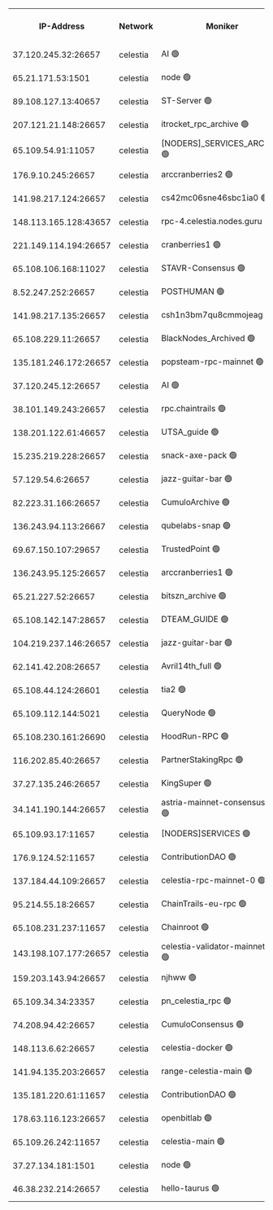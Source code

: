 


<table><tr><th>IP-Address</th><th>Network</th><th>Moniker</th><th>Latest Block Height</th><th>Earliest Block Height</th><th>Catching Up</th><th>Tx Index</th><th>Voting Power</th><th>Version</th><th>Scan Time</th></tr><tr><td>37.120.245.32:26657</td><td>celestia</td><td>AI 🟢</td><td>3032583</td><td>1</td><td>False</td><td>off</td><td>0</td><td>3.0.2</td><td>2024-12-14T22:53:41.971411412UTC</td></tr><tr><td>65.21.171.53:1501</td><td>celestia</td><td>node 🟢</td><td>3032584</td><td>1</td><td>False</td><td>on</td><td>0</td><td>3.0.2</td><td>2024-12-14T22:53:42.636171746UTC</td></tr><tr><td>89.108.127.13:40657</td><td>celestia</td><td>ST-Server 🟢</td><td>3032586</td><td>1</td><td>False</td><td>on</td><td>0</td><td>3.0.2</td><td>2024-12-14T22:53:55.509854742UTC</td></tr><tr><td>207.121.21.148:26657</td><td>celestia</td><td>itrocket_rpc_archive 🟢</td><td>3032591</td><td>1</td><td>False</td><td>on</td><td>0</td><td>3.0.2</td><td>2024-12-14T22:54:18.959456520UTC</td></tr><tr><td>65.109.54.91:11057</td><td>celestia</td><td>[NODERS]_SERVICES_ARCHIVE 🟢</td><td>3032595</td><td>1</td><td>False</td><td>on</td><td>0</td><td>3.0.2</td><td>2024-12-14T22:54:42.369120090UTC</td></tr><tr><td>176.9.10.245:26657</td><td>celestia</td><td>arccranberries2 🟢</td><td>3032599</td><td>1</td><td>False</td><td>on</td><td>0</td><td>3.0.2</td><td>2024-12-14T22:55:01.858880722UTC</td></tr><tr><td>141.98.217.124:26657</td><td>celestia</td><td>cs42mc06sne46sbc1ia0 🟢</td><td>3032600</td><td>1</td><td>False</td><td>on</td><td>0</td><td>3.0.2</td><td>2024-12-14T22:55:06.984811318UTC</td></tr><tr><td>148.113.165.128:43657</td><td>celestia</td><td>rpc-4.celestia.nodes.guru 🟢</td><td>3032604</td><td>1</td><td>False</td><td>on</td><td>0</td><td>3.0.2</td><td>2024-12-14T22:55:26.396557891UTC</td></tr><tr><td>221.149.114.194:26657</td><td>celestia</td><td>cranberries1 🟢</td><td>3032606</td><td>1</td><td>False</td><td>on</td><td>0</td><td>3.0.2</td><td>2024-12-14T22:55:36.061321777UTC</td></tr><tr><td>65.108.106.168:11027</td><td>celestia</td><td>STAVR-Consensus 🟢</td><td>2993219</td><td>1</td><td>False</td><td>on</td><td>0</td><td>2.3.1</td><td>2024-12-14T22:55:38.536710380UTC</td></tr><tr><td>8.52.247.252:26657</td><td>celestia</td><td>POSTHUMAN 🟢</td><td>2993219</td><td>1</td><td>False</td><td>on</td><td>0</td><td>2.3.1</td><td>2024-12-14T22:56:31.249890195UTC</td></tr><tr><td>141.98.217.135:26657</td><td>celestia</td><td>csh1n3bm7qu8cmmojeag 🟢</td><td>3032617</td><td>1</td><td>False</td><td>on</td><td>0</td><td>3.0.2</td><td>2024-12-14T22:56:31.693565403UTC</td></tr><tr><td>65.108.229.11:26657</td><td>celestia</td><td>BlackNodes_Archived 🟢</td><td>3032618</td><td>1</td><td>False</td><td>on</td><td>0</td><td>3.0.2</td><td>2024-12-14T22:56:36.918298128UTC</td></tr><tr><td>135.181.246.172:26657</td><td>celestia</td><td>popsteam-rpc-mainnet 🟢</td><td>3032624</td><td>1</td><td>False</td><td>on</td><td>0</td><td>3.0.2</td><td>2024-12-14T22:57:13.157833923UTC</td></tr><tr><td>37.120.245.12:26657</td><td>celestia</td><td>AI 🟢</td><td>3032627</td><td>1</td><td>False</td><td>off</td><td>0</td><td>3.0.2</td><td>2024-12-14T22:57:25.999455741UTC</td></tr><tr><td>38.101.149.243:26657</td><td>celestia</td><td>rpc.chaintrails 🟢</td><td>3032628</td><td>1</td><td>False</td><td>on</td><td>0</td><td>3.0.2</td><td>2024-12-14T22:57:31.927029916UTC</td></tr><tr><td>138.201.122.61:46657</td><td>celestia</td><td>UTSA_guide 🟢</td><td>3032634</td><td>1</td><td>False</td><td>on</td><td>0</td><td>3.0.2</td><td>2024-12-14T22:58:00.629195822UTC</td></tr><tr><td>15.235.219.228:26657</td><td>celestia</td><td>snack-axe-pack 🟢</td><td>2993219</td><td>1</td><td>False</td><td>off</td><td>0</td><td>2.3.1</td><td>2024-12-14T22:58:03.664228380UTC</td></tr><tr><td>57.129.54.6:26657</td><td>celestia</td><td>jazz-guitar-bar 🟢</td><td>2993219</td><td>1</td><td>False</td><td>off</td><td>0</td><td>2.3.1</td><td>2024-12-14T22:58:12.233746054UTC</td></tr><tr><td>82.223.31.166:26657</td><td>celestia</td><td>CumuloArchive 🟢</td><td>3032637</td><td>1</td><td>False</td><td>on</td><td>0</td><td>3.0.2</td><td>2024-12-14T22:58:16.833408943UTC</td></tr><tr><td>136.243.94.113:26667</td><td>celestia</td><td>qubelabs-snap 🟢</td><td>3032641</td><td>1</td><td>False</td><td>on</td><td>0</td><td>3.0.2</td><td>2024-12-14T22:58:37.285391864UTC</td></tr><tr><td>69.67.150.107:29657</td><td>celestia</td><td>TrustedPoint 🟢</td><td>3032643</td><td>1</td><td>False</td><td>on</td><td>0</td><td>3.0.2</td><td>2024-12-14T22:58:48.478946910UTC</td></tr><tr><td>136.243.95.125:26657</td><td>celestia</td><td>arccranberries1 🟢</td><td>3032651</td><td>1</td><td>False</td><td>on</td><td>0</td><td>3.0.2</td><td>2024-12-14T22:59:28.388600788UTC</td></tr><tr><td>65.21.227.52:26657</td><td>celestia</td><td>bitszn_archive 🟢</td><td>3032652</td><td>1</td><td>False</td><td>on</td><td>0</td><td>3.0.2</td><td>2024-12-14T22:59:35.519745281UTC</td></tr><tr><td>65.108.142.147:28657</td><td>celestia</td><td>DTEAM_GUIDE 🟢</td><td>3032659</td><td>1</td><td>False</td><td>on</td><td>0</td><td>3.0.2</td><td>2024-12-14T23:00:11.476497796UTC</td></tr><tr><td>104.219.237.146:26657</td><td>celestia</td><td>jazz-guitar-bar 🟢</td><td>2993219</td><td>1</td><td>False</td><td>off</td><td>0</td><td>2.3.1</td><td>2024-12-14T23:00:23.112860669UTC</td></tr><tr><td>62.141.42.208:26657</td><td>celestia</td><td>Avril14th_full 🟢</td><td>3032667</td><td>1</td><td>False</td><td>on</td><td>0</td><td>3.0.2</td><td>2024-12-14T23:00:52.212900018UTC</td></tr><tr><td>65.108.44.124:26601</td><td>celestia</td><td>tia2 🟢</td><td>2371494</td><td>339581</td><td>False</td><td>on</td><td>0</td><td>1.3.0</td><td>2024-12-14T22:53:55.953277308UTC</td></tr><tr><td>65.109.112.144:5021</td><td>celestia</td><td>QueryNode 🟢</td><td>2371494</td><td>1406226</td><td>False</td><td>off</td><td>0</td><td>1.7.0</td><td>2024-12-14T22:58:17.255781907UTC</td></tr><tr><td>65.108.230.161:26690</td><td>celestia</td><td>HoodRun-RPC 🟢</td><td>2371494</td><td>1537165</td><td>False</td><td>off</td><td>0</td><td>1.9.0</td><td>2024-12-14T23:00:20.290616801UTC</td></tr><tr><td>116.202.85.40:26657</td><td>celestia</td><td>PartnerStakingRpc 🟢</td><td>2371494</td><td>1588231</td><td>False</td><td>on</td><td>0</td><td>1.9.0</td><td>2024-12-14T22:53:56.269445887UTC</td></tr><tr><td>37.27.135.246:26657</td><td>celestia</td><td>KingSuper 🟢</td><td>2371494</td><td>1814358</td><td>False</td><td>off</td><td>0</td><td>1.3.0</td><td>2024-12-14T22:54:49.048923053UTC</td></tr><tr><td>34.141.190.144:26657</td><td>celestia</td><td>astria-mainnet-consensus-1 🟢</td><td>3032627</td><td>2371501</td><td>False</td><td>on</td><td>0</td><td>3.0.2</td><td>2024-12-14T22:57:26.470379922UTC</td></tr><tr><td>65.109.93.17:11657</td><td>celestia</td><td>[NODERS]SERVICES 🟢</td><td>3032631</td><td>2371581</td><td>False</td><td>on</td><td>0</td><td>3.0.2</td><td>2024-12-14T22:57:44.728093090UTC</td></tr><tr><td>176.9.124.52:11657</td><td>celestia</td><td>ContributionDAO 🟢</td><td>3032651</td><td>2419178</td><td>False</td><td>on</td><td>0</td><td>3.0.2</td><td>2024-12-14T22:59:30.818332634UTC</td></tr><tr><td>137.184.44.109:26657</td><td>celestia</td><td>celestia-rpc-mainnet-0 🟢</td><td>3032631</td><td>2517150</td><td>False</td><td>on</td><td>0</td><td>3.0.2</td><td>2024-12-14T22:57:44.231049354UTC</td></tr><tr><td>95.214.55.18:26657</td><td>celestia</td><td>ChainTrails-eu-rpc 🟢</td><td>3032667</td><td>2832001</td><td>False</td><td>on</td><td>0</td><td>3.0.2</td><td>2024-12-14T23:00:52.642535380UTC</td></tr><tr><td>65.108.231.237:11657</td><td>celestia</td><td>Chainroot 🟢</td><td>3032599</td><td>2868575</td><td>False</td><td>on</td><td>0</td><td>3.0.2</td><td>2024-12-14T22:55:02.314983543UTC</td></tr><tr><td>143.198.107.177:26657</td><td>celestia</td><td>celestia-validator-mainnet-1 🟢</td><td>3032631</td><td>2890613</td><td>False</td><td>off</td><td>0</td><td>3.0.2</td><td>2024-12-14T22:57:47.834181001UTC</td></tr><tr><td>159.203.143.94:26657</td><td>celestia</td><td>njhww 🟢</td><td>3032608</td><td>2911647</td><td>False</td><td>off</td><td>0</td><td>3.0.2</td><td>2024-12-14T22:55:48.335754014UTC</td></tr><tr><td>65.109.34.34:23357</td><td>celestia</td><td>pn_celestia_rpc 🟢</td><td>3032624</td><td>2911663</td><td>False</td><td>on</td><td>0</td><td>3.0.2</td><td>2024-12-14T22:57:12.636818851UTC</td></tr><tr><td>74.208.94.42:26657</td><td>celestia</td><td>CumuloConsensus 🟢</td><td>3032606</td><td>2913001</td><td>False</td><td>on</td><td>0</td><td>3.0.2</td><td>2024-12-14T22:55:39.352572082UTC</td></tr><tr><td>148.113.6.62:26657</td><td>celestia</td><td>celestia-docker 🟢</td><td>3032629</td><td>2935501</td><td>False</td><td>off</td><td>0</td><td>3.0.2</td><td>2024-12-14T22:57:36.975351680UTC</td></tr><tr><td>141.94.135.203:26657</td><td>celestia</td><td>range-celestia-main 🟢</td><td>3032587</td><td>2978392</td><td>False</td><td>on</td><td>0</td><td>3.0.2</td><td>2024-12-14T22:53:58.820854856UTC</td></tr><tr><td>135.181.220.61:11657</td><td>celestia</td><td>ContributionDAO 🟢</td><td>3032617</td><td>3017935</td><td>False</td><td>off</td><td>0</td><td>3.0.2</td><td>2024-12-14T22:56:34.281128653UTC</td></tr><tr><td>178.63.116.123:26657</td><td>celestia</td><td>openbitlab 🟢</td><td>3032589</td><td>3021419</td><td>False</td><td>on</td><td>0</td><td>3.0.2</td><td>2024-12-14T22:54:11.668885528UTC</td></tr><tr><td>65.109.26.242:11657</td><td>celestia</td><td>celestia-main 🟢</td><td>3032638</td><td>3026332</td><td>False</td><td>on</td><td>0</td><td>3.0.2</td><td>2024-12-14T22:58:20.448628101UTC</td></tr><tr><td>37.27.134.181:1501</td><td>celestia</td><td>node 🟢</td><td>3032611</td><td>3027837</td><td>False</td><td>off</td><td>0</td><td>3.0.2</td><td>2024-12-14T22:56:01.439213937UTC</td></tr><tr><td>46.38.232.214:26657</td><td>celestia</td><td>hello-taurus 🟢</td><td>3032584</td><td>3029528</td><td>False</td><td>off</td><td>0</td><td>3.0.2</td><td>2024-12-14T22:53:42.245900390UTC</td></tr></table>